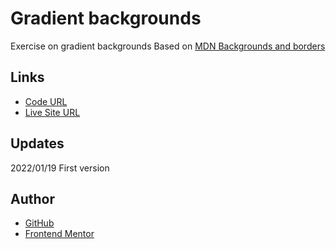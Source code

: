#  Gradient backgrounds

Exercise on gradient backgrounds
Based on [MDN Backgrounds and borders](https://developer.mozilla.org/en-US/docs/Learn/CSS/Building_blocks/Backgrounds_and_borders)


## Links

- [Code URL](https://github.com/dirkVerm/frontend-exercises/tree/main/02%20CSS/05%20Color%20gradients)
- [Live Site URL](https://dirkverm.github.io/frontend-exercises/02%20CSS/05%20Color%20gradients/)

## Updates
2022/01/19
First version

## Author

- [GitHub](https://github.com/dirkVerm)
- [Frontend Mentor](https://www.frontendmentor.io/profile/dirkVerm)


